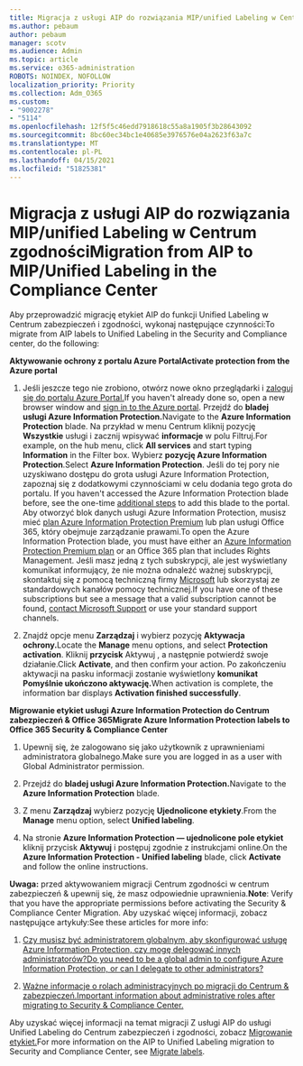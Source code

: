 ```yaml
---
title: Migracja z usługi AIP do rozwiązania MIP/unified Labeling w Centrum zgodności
ms.author: pebaum
author: pebaum
manager: scotv
ms.audience: Admin
ms.topic: article
ms.service: o365-administration
ROBOTS: NOINDEX, NOFOLLOW
localization_priority: Priority
ms.collection: Adm_O365
ms.custom:
- "9002278"
- "5114"
ms.openlocfilehash: 12f5f5c46edd7918618c55a8a1905f3b28643092
ms.sourcegitcommit: 8bc60ec34bc1e40685e3976576e04a2623f63a7c
ms.translationtype: MT
ms.contentlocale: pl-PL
ms.lasthandoff: 04/15/2021
ms.locfileid: "51825381"
---
```

# <a name="migration-from-aip-to-mipunified-labeling-in-the-compliance-center"></a><span data-ttu-id="a7794-102">Migracja z usługi AIP do rozwiązania MIP/unified Labeling w Centrum zgodności</span><span class="sxs-lookup"><span data-stu-id="a7794-102">Migration from AIP to MIP/Unified Labeling in the Compliance Center</span></span>

<span data-ttu-id="a7794-103">Aby przeprowadzić migrację etykiet AIP do funkcji Unified Labeling w Centrum zabezpieczeń i zgodności, wykonaj następujące czynności:</span><span class="sxs-lookup"><span data-stu-id="a7794-103">To migrate from AIP labels to Unified Labeling in the Security and Compliance center, do the following:</span></span>

<span data-ttu-id="a7794-104">**Aktywowanie ochrony z portalu Azure Portal**</span><span class="sxs-lookup"><span data-stu-id="a7794-104">**Activate protection from the Azure portal**</span></span>

1. <span data-ttu-id="a7794-105">Jeśli jeszcze tego nie zrobiono, otwórz nowe okno przeglądarki i [zaloguj się do portalu Azure Portal.](https://docs.microsoft.com/azure/information-protection/deploy-use/configure-policy#signing-in-to-the-azure-portal)</span><span class="sxs-lookup"><span data-stu-id="a7794-105">If you haven't already done so, open a new browser window and [sign in to the Azure portal](https://docs.microsoft.com/azure/information-protection/deploy-use/configure-policy#signing-in-to-the-azure-portal).</span></span> <span data-ttu-id="a7794-106">Przejdź do **bladej usługi Azure Information Protection.**</span><span class="sxs-lookup"><span data-stu-id="a7794-106">Navigate to the **Azure Information Protection** blade.</span></span> <span data-ttu-id="a7794-107">Na przykład w menu Centrum kliknij pozycję **Wszystkie** usługi i zacznij wpisywać **informacje** w polu Filtruj.</span><span class="sxs-lookup"><span data-stu-id="a7794-107">For example, on the hub menu, click **All services** and start typing **Information** in the Filter box.</span></span> <span data-ttu-id="a7794-108">Wybierz **pozycję Azure Information Protection**.</span><span class="sxs-lookup"><span data-stu-id="a7794-108">Select **Azure Information Protection**.</span></span> <span data-ttu-id="a7794-109">Jeśli do tej pory nie uzyskiwano dostępu do grota usługi Azure Information Protection, zapoznaj się z dodatkowymi czynnościami w celu dodania tego grota do portalu. [](https://docs.microsoft.com/azure/information-protection/deploy-use/configure-policy#to-access-the-azure-information-protection-blade-for-the-first-time)</span><span class="sxs-lookup"><span data-stu-id="a7794-109">If you haven't accessed the Azure Information Protection blade before, see the one-time [additional steps](https://docs.microsoft.com/azure/information-protection/deploy-use/configure-policy#to-access-the-azure-information-protection-blade-for-the-first-time) to add this blade to the portal.</span></span> <span data-ttu-id="a7794-110">Aby otworzyć blok danych usługi Azure Information Protection, musisz mieć [plan Azure Information Protection Premium](https://www.microsoft.com/cloud-platform/azure-information-protection-pricing) lub plan usługi Office 365, który obejmuje zarządzanie prawami.</span><span class="sxs-lookup"><span data-stu-id="a7794-110">To open the Azure Information Protection blade, you must have either an [Azure Information Protection Premium plan](https://www.microsoft.com/cloud-platform/azure-information-protection-pricing) or an Office 365 plan that includes Rights Management.</span></span> <span data-ttu-id="a7794-111">Jeśli masz jedną z tych subskrypcji, ale jest wyświetlany komunikat informujący, że nie można odnaleźć ważnej subskrypcji, skontaktuj się z pomocą techniczną firmy [Microsoft](https://docs.microsoft.com/azure/information-protection/get-started/information-support#to-contact-microsoft-support) lub skorzystaj ze standardowych kanałów pomocy technicznej.</span><span class="sxs-lookup"><span data-stu-id="a7794-111">If you have one of these subscriptions but see a message that a valid subscription cannot be found, [contact Microsoft Support](https://docs.microsoft.com/azure/information-protection/get-started/information-support#to-contact-microsoft-support) or use your standard support channels.</span></span>

2. <span data-ttu-id="a7794-112">Znajdź opcje menu **Zarządzaj** i wybierz pozycję **Aktywacja ochrony.**</span><span class="sxs-lookup"><span data-stu-id="a7794-112">Locate the **Manage** menu options, and select **Protection activation**.</span></span> <span data-ttu-id="a7794-113">Kliknij **przycisk** Aktywuj , a następnie potwierdź swoje działanie.</span><span class="sxs-lookup"><span data-stu-id="a7794-113">Click **Activate**, and then confirm your action.</span></span> <span data-ttu-id="a7794-114">Po zakończeniu aktywacji na pasku informacji zostanie wyświetlony **komunikat Pomyślnie ukończono aktywację.**</span><span class="sxs-lookup"><span data-stu-id="a7794-114">When activation is complete, the information bar displays **Activation finished successfully**.</span></span>

<span data-ttu-id="a7794-115">**Migrowanie etykiet usługi Azure Information Protection do Centrum zabezpieczeń & Office 365**</span><span class="sxs-lookup"><span data-stu-id="a7794-115">**Migrate Azure Information Protection labels to Office 365 Security & Compliance Center**</span></span>

1. <span data-ttu-id="a7794-116">Upewnij się, że zalogowano się jako użytkownik z uprawnieniami administratora globalnego.</span><span class="sxs-lookup"><span data-stu-id="a7794-116">Make sure you are logged in as a user with Global Administrator permission.</span></span>

2. <span data-ttu-id="a7794-117">Przejdź do **bladej usługi Azure Information Protection.**</span><span class="sxs-lookup"><span data-stu-id="a7794-117">Navigate to the **Azure Information Protection** blade.</span></span>

3. <span data-ttu-id="a7794-118">Z menu **Zarządzaj** wybierz pozycję **Ujednolicone etykiety**.</span><span class="sxs-lookup"><span data-stu-id="a7794-118">From the **Manage** menu option, select **Unified labeling**.</span></span>

4. <span data-ttu-id="a7794-119">Na stronie **Azure Information Protection — ujednolicone pole etykiet** kliknij przycisk **Aktywuj** i postępuj zgodnie z instrukcjami online.</span><span class="sxs-lookup"><span data-stu-id="a7794-119">On the **Azure Information Protection - Unified labeling** blade, click **Activate** and follow the online instructions.</span></span>

<span data-ttu-id="a7794-120">**Uwaga:** przed aktywowaniem migracji Centrum zgodności w centrum zabezpieczeń & upewnij się, że masz odpowiednie uprawnienia.</span><span class="sxs-lookup"><span data-stu-id="a7794-120">**Note**: Verify that you have the appropriate permissions before activating the Security & Compliance Center Migration.</span></span> <span data-ttu-id="a7794-121">Aby uzyskać więcej informacji, zobacz następujące artykuły:</span><span class="sxs-lookup"><span data-stu-id="a7794-121">See these articles for more info:</span></span>

1. [<span data-ttu-id="a7794-122">Czy musisz być administratorem globalnym, aby skonfigurować usługę Azure Information Protection, czy mogę delegować innych administratorów?</span><span class="sxs-lookup"><span data-stu-id="a7794-122">Do you need to be a global admin to configure Azure Information Protection, or can I delegate to other administrators?</span></span>](https://docs.microsoft.com/azure/information-protection/faqs#do-you-need-to-be-a-global-admin-to-configure-azure-information-protection-or-can-i-delegate-to-other-administrators)

2. [<span data-ttu-id="a7794-123">Ważne informacje o rolach administracyjnych po migracji do Centrum & zabezpieczeń.</span><span class="sxs-lookup"><span data-stu-id="a7794-123">Important information about administrative roles after migrating to Security & Compliance Center.</span></span>](https://docs.microsoft.com/azure/information-protection/configure-policy-migrate-labels#important-information-about-administrative-roles)

<span data-ttu-id="a7794-124">Aby uzyskać więcej informacji na temat migracji Z usługi AIP do usługi Unified Labeling do Centrum zabezpieczeń i zgodności, zobacz [Migrowanie etykiet.](https://docs.microsoft.com/azure/information-protection/configure-policy-migrate-labels)</span><span class="sxs-lookup"><span data-stu-id="a7794-124">For more information on the AIP to Unified Labeling migration to Security and Compliance Center, see [Migrate labels](https://docs.microsoft.com/azure/information-protection/configure-policy-migrate-labels).</span></span>
